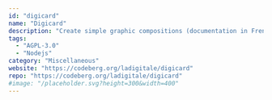 ```yaml
---
id: "digicard"
name: "Digicard"
description: "Create simple graphic compositions (documentation in French)."
tags:
  - "AGPL-3.0"
  - "Nodejs"
category: "Miscellaneous"
website: "https://codeberg.org/ladigitale/digicard"
repo: "https://codeberg.org/ladigitale/digicard"
#image: "/placeholder.svg?height=300&width=400"
---
```


